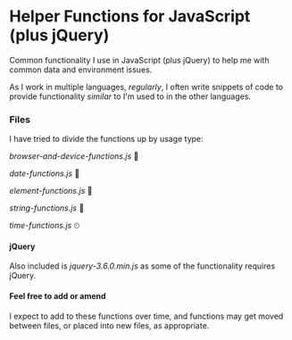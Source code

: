 

# Helper Functions for JavaScript (plus jQuery)
Common functionality I use in JavaScript (plus jQuery) to help me with common data and environment issues.

As I work in multiple languages, *regularly*, I often write snippets of code to provide functionality *similar* to I'm used to in the other languages.

### Files
I have tried to divide the functions up by usage type:

*browser-and-device-functions.js* 📱

*date-functions.js* 📅

*element-functions.js* 🧪

*string-functions.js* 🧵

*time-functions.js* ⏲

#### jQuery
Also included is *jquery-3.6.0.min.js* as some of the functionality requires jQuery.

#### Feel free to add or amend
I expect to add to these functions over time, and functions may get moved between files, or placed into new files, as appropriate.
